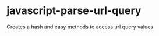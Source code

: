 javascript-parse-url-query
==========================

Creates a hash and easy methods to access url query values
